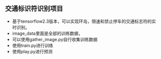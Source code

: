 ## 交通标识符识别项目

* 基于tensorflow2.3版本，可以实现环岛，限速和禁止停车的交通标志符的实时识别。
* image_data里面是全部的训练数据，
* 可以使用gather_image.py自行收集训练数据
* 使用train.py进行训练
* 使用play.py进行预测